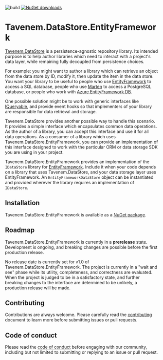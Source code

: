 ![build](https://img.shields.io/github/workflow/status/Tavenem/DataStore.EntityFramework/publish/main) [![NuGet downloads](https://img.shields.io/nuget/dt/Tavenem.DataStore.EntityFramework)](https://www.nuget.org/packages/Tavenem.DataStore.EntityFramework/)

Tavenem.DataStore.EntityFramework
==

[Tavenem.DataStore](https://github.com/Tavenem/DataStore) is a persistence-agnostic repository library. Its intended purpose is to help author libraries which need to interact with a project's data layer, while remaining fully decoupled from persistence choices.

For example: you might want to author a library which can retrieve an object from the data store by ID, modify it, then update the item in the data store. You want your library to be useful to people who use [EntityFramework](https://docs.microsoft.com/en-us/ef/) to access a SQL database, people who use [Marten](https://martendb.io/) to access a PostgreSQL database, or people who work with [Azure EntityFramework DB](https://azure.microsoft.com/en-us/services/cosmos-db/).

One possible solution might be to work with generic interfaces like [IQueryable](https://docs.microsoft.com/en-us/dotnet/api/system.linq.iqueryable), and provide event hooks so that implementers of your library are responsible for data retrieval and storage.

Tavenem.DataStore provides another possible way to handle this scenario. It provides a simple interface which encapsulates common data operations. As the author of a library, you can accept this interface and use it for all data operations. As a consumer of a library which uses Tavenem.DataStore.EntityFramework, you can provide an implementation of this interface designed to work with the particular ORM or data storage SDK you are using in your project.

Tavenem.DataStore.EntityFramework provides an implementation of the `IDataStore` library for [EntityFramework](https://docs.microsoft.com/en-us/ef/). Include it when your code depends on a library that uses Tavenem.DataStore, and your data storage layer uses EntityFramework. An `EntityFrameworkDataStore` object can be instantiated and provided wherever the library requires an implementation of `IDataStore`.

## Installation

Tavenem.DataStore.EntityFramework is available as a [NuGet package](https://www.nuget.org/packages/Tavenem.DataStore.EntityFramework/).

## Roadmap

Tavenem.DataStore.EntityFramework is currently in a **prerelease** state. Development is ongoing, and breaking changes are possible before the first production release.

No release date is currently set for v1.0 of Tavenem.DataStore.EntityFramework. The project is currently in a "wait and see" phase while its utility, completeness, and correctness are evaluated. When the project is judged to be in a satisfactory state, and further breaking changes to the interface are determined to be unlikely, a production release will be made.

## Contributing

Contributions are always welcome. Please carefully read the [contributing](docs/CONTRIBUTING.md) document to learn more before submitting issues or pull requests.

## Code of conduct

Please read the [code of conduct](docs/CODE_OF_CONDUCT.md) before engaging with our community, including but not limited to submitting or replying to an issue or pull request.